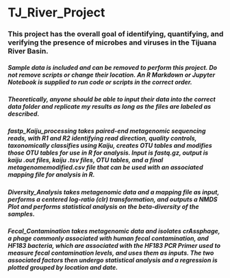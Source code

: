 # TJ_River_Project
### This project has the overall goal of identifying, quantifying, and verifying the presence of microbes and viruses in the Tijuana River Basin.
##### Sample data is included and can be removed to perform this project. Do not remove scripts or change their location. An R Markdown or Jupyter Notebook is supplied to run code or scripts in the correct order.
##### Theoretically, anyone should be able to input their data into the correct data folder and replicate my results as long as the files are labeled as described.
##### fastp_Kaiju_processing takes paired-end metagenomic sequencing reads, with R1 and R2 identifying read direction, quality controls, taxonomically classifies using Kaiju, creates OTU tables and modifies those OTU tables for use in R for analysis. Input is fastq.gz, output is kaiju .out files, kaiju .tsv files, OTU tables, and a final metagenomemodified.csv file that can be used with an associated mapping file for analysis in R.
##### Diversity_Analysis takes metagenomic data and a mapping file as input, performs a centered log-ratio (clr) transformation, and outputs a NMDS Plot and performs statistical analysis on the beta-diversity of the samples.
##### Fecal_Contamination takes metagenomic data and isolates crAssphage, a phage commonly associated with human fecal contamination, and HF183 bacteria, which are associated with the HF183 PCR Primer used to measure fecal contamination levels, and uses them as inputs. The two associated factors then undergo statistical analysis and a regression is plotted grouped by location and date.

